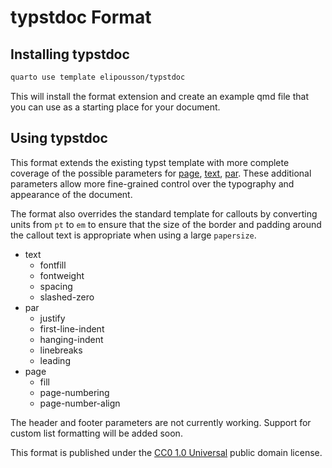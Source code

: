 # typstdoc Format

## Installing typstdoc

```bash
quarto use template elipousson/typstdoc
```

This will install the format extension and create an example qmd file
that you can use as a starting place for your document.

## Using typstdoc

This format extends the existing typst template with more complete coverage of the possible parameters for [page](https://typst.app/docs/reference/layout/page/), [text](https://typst.app/docs/reference/text/text/), [par](https://typst.app/docs/reference/model/par/). These additional parameters allow more fine-grained control over the typography and appearance of the document.

The format also overrides the standard template for callouts by converting units from `pt` to `em` to ensure that the size of the border and padding around the callout text is appropriate when using a large `papersize`.

- text
  - fontfill
  - fontweight
  - spacing
  - slashed-zero
- par
  - justify
  - first-line-indent
  - hanging-indent
  - linebreaks
  - leading
- page
  - fill
  - page-numbering
  - page-number-align
  
The header and footer parameters are not currently working. Support for custom list formatting will be added soon. 

This format is published under the [CC0 1.0 Universal](https://creativecommons.org/publicdomain/zero/1.0/) public domain license.

